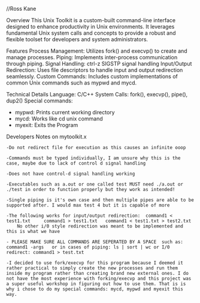 //Ross Kane

Overview
This Unix Toolkit is a custom-built command-line interface designed to enhance productivity in Unix environments. It leverages fundamental Unix system calls and concepts to provide a robust and flexible toolset for developers and system administrators.

Features
Process Management: Utilizes fork() and execvp() to create and manage processes.
Piping: Implements inter-process communication through piping.
Signal Handling: ctrl-z SIGSTP signal handling
Input/Output Redirection: Uses file descriptors to handle input and output redirection seamlessly.
Custom Commands: Includes custom implementations of common Unix commands such as mypwd and mycd.

Technical Details
Language: C/C++
System Calls: fork(), execvp(), pipe(), dup2()
Special commands: 
- mypwd: Prints current working directory
- mycd: Works like cd unix command
- myexit: Exits the Program


Developers Notes on mytoolkit.x
		
	-Do not redirect file for execution as this causes an infinite ooop
	
	-Commands must be typed individually, I am unsure why this is the case, maybe due to lack of control d signal handling	

	-Does not have control-d signal handling working
	
	-Executables such as a.out or one called test MUST need ./a.out or ./test in order to function properly but they work as intended! 

	-Single piping is it's own case and then multiple pipes are able to be supported after. I would max test 4 but it is capable of more

	-The following works for input/output redirection:  command1 < test1.txt     command1 > test1.txt   command1 < test1.txt > test2.txt
		No other i/0 style redirection was meant to be implemented and this is what we have

	- PLEASE MAKE SURE ALL COMMANDS ARE SEPERATED BY A SPACE  such as: command1 -args   or in cases of piping: ls | sort | wc or I/0 redirect: command1 > test.txt

	-I decided to use fork/execvp for this program because I deemed it rather practical to simply create the new processes and run them inside my program rather than creating brand new external ones. I do not have the most experience with forking/execvp and this project was a super useful workshop in figuring out how to use them. That is is why i chose to do my special commands: mycd, mypwd and myexit this way.




